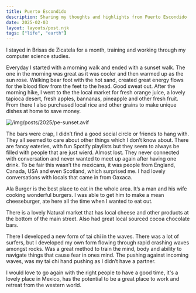 ```yaml
---
title: Puerto Escondido
description: Sharing my thoughts and highlights from Puerto Escondido
date: 2025-02-03
layout: layouts/post.njk
tags: ["life", "earth"]
---
```


I stayed in Brisas de Zicatela for a month, training and working through my computer science studies.

Everyday I started with a morning walk and ended with a sunset walk. The one in the morning was great as it was cooler and then warmed up as the sun rose. Walking bear foot with the hot sand, created great energy flows for the blood flow from the feet to the head. Good sweat out. After the morning hike, I went to the the local market for fresh orange juice, a lovely tapioca desert, fresh apples, bannanas, pineapple and other fresh fruit. From there I also purchased local rice and other grains to make unique dishes at home to save money.

![/img/posts/2025/pe-sunset.avif](/img/posts/2025/pe-sunset.avif)

The bars were crap, I didn’t find a good social circle or friends to hang with. They all seemed to care about other things which I don’t know about. There are fancy eateries, with fun Spotify playlists but they seem to always be filled with people that are just wierd. Almost lost. They never connected with conversation and never wanted to meet up again after having one drink. To be fair this wasn’t the mexicans, it was people from England, Canada, USA and even Scotland, which surprised me. I had lovely conversations with locals that came in from Oaxaca.

Ala Burger is the best place to eat in the whole area. It’s a man and his wife cooking wonderful burgers. I was able to get him to make a mean cheeseburger, ate here all the time when I wanted to eat out.

There is a lovely Natural market that has local cheese and other products at the bottom of the main street. Also had great local sourced cocoa chocolate bars.

There I developed a new form of tai chi in the waves. There was a lot of surfers, but I developed my own form flowing through rapid crashing waves amongst rocks. Was a great method to train the mind, body and ability to navigate things that cause fear in ones mind. The pushing against incoming waves, was my tai chi hand pushing as I didn’t have a partner.

I would love to go again with the right people to have a good time, it's a lovely place in Mexico, has the potential to be a great place to work and retreat from the western world.
